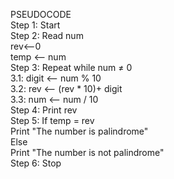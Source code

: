 PSEUDOCODE  
Step 1: Start   
Step 2: Read num    
             rev<--0  
             temp <-- num    
Step 3: Repeat while num ≠ 0   
           3.1: digit <-- num % 10   
           3.2: rev <-- (rev * 10)+ digit   
           3.3: num <-- num / 10    
Step 4: Print rev    
Step 5: If temp = rev    
           Print "The number is palindrome"   
       Else     
           Print "The number is not palindrome"  
Step 6: Stop  

